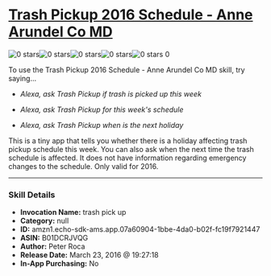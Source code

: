 # [Trash Pickup 2016 Schedule - Anne Arundel Co MD](http://alexa.amazon.com/#skills/amzn1.echo-sdk-ams.app.07a60904-1bbe-4da0-b02f-fc19f7921447)
![0 stars](../../images/ic_star_border_black_18dp_1x.png)![0 stars](../../images/ic_star_border_black_18dp_1x.png)![0 stars](../../images/ic_star_border_black_18dp_1x.png)![0 stars](../../images/ic_star_border_black_18dp_1x.png)![0 stars](../../images/ic_star_border_black_18dp_1x.png) 0

To use the Trash Pickup 2016 Schedule - Anne Arundel Co MD skill, try saying...

* *Alexa, ask Trash Pickup if trash is picked up this week*

* *Alexa, ask Trash Pickup for this week's schedule*

* *Alexa, ask Trash Pickup when is the next holiday*

This is a tiny app that tells you whether there is a holiday affecting trash pickup schedule this week.  You can also ask when the next time the trash schedule is affected.  It does not have information regarding emergency changes to the schedule. Only valid for 2016.

***

### Skill Details

* **Invocation Name:** trash pick up
* **Category:** null
* **ID:** amzn1.echo-sdk-ams.app.07a60904-1bbe-4da0-b02f-fc19f7921447
* **ASIN:** B01DCRJVQG
* **Author:** Peter Roca
* **Release Date:** March 23, 2016 @ 19:27:18
* **In-App Purchasing:** No
